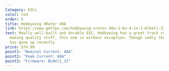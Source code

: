 ```yaml
---
Category: ESCs
color: red
order: 5
title: Hobbywing XRotor 40A
link: https://www.getfpv.com/hobbywing-xrotor-40a-3-6s-4-in-1-blheli-32-esc.html
text: Really well-built and durable ESC, Hobbywing has a great track record for
  making quality stuff, this one is without exception. Though sadly the price
  has gone up recently
price: $74.99
point1: "Nominal Current: 40A"
point2: "Peak Current: 60A"
point3: "Firmware: BLHeli_32"
---
```

